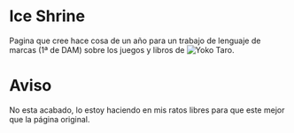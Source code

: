 # Ice Shrine
Pagina que cree hace cosa de un año para un trabajo de lenguaje de marcas (1ª de DAM) sobre los juegos y libros de ![Yoko Taro](https://es.wikipedia.org/wiki/Yoko_Taro).

# Aviso
No esta acabado, lo estoy haciendo en mis ratos libres para que este mejor que la página original.
